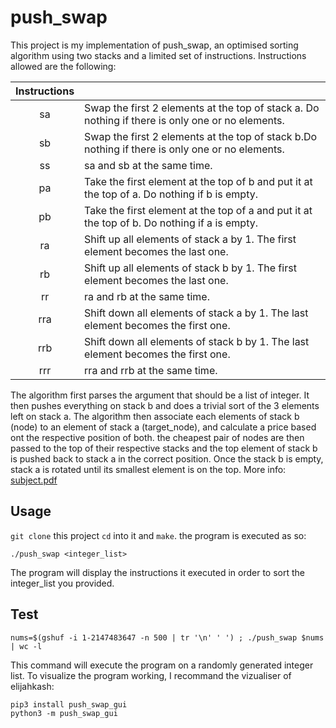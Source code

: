 # push_swap
This project is my implementation of push_swap, an optimised sorting algorithm using two stacks and a limited set of instructions.
Instructions allowed are the following:

| Instructions |  | 
| :---: | :--- | 
| sa | Swap the first 2 elements at the top of stack a. Do nothing if there is only one or no elements.
| sb | Swap the first 2 elements at the top of stack b.Do nothing if there is only one or no elements.
| ss | sa and sb at the same time.
| pa | Take the first element at the top of b and put it at the top of a. Do nothing if b is empty.
| pb | Take the first element at the top of a and put it at the top of b. Do nothing if a is empty.
| ra | Shift up all elements of stack a by 1. The first element becomes the last one.
| rb | Shift up all elements of stack b by 1. The first element becomes the last one.
| rr | ra and rb at the same time.
| rra | Shift down all elements of stack a by 1. The last element becomes the first one.
| rrb | Shift down all elements of stack b by 1. The last element becomes the first one.
| rrr | rra and rrb at the same time.

The algorithm first parses the argument that should be a list of integer. It then pushes everything on stack b and does a trivial sort of the 3 elements left on stack a. The algorithm then associate each elements of stack b (node) to an element of stack a (target_node), and calculate a price based ont the respective position of both. the cheapest pair of nodes are then passed to the top of their respective stacks and the top element of stack b is pushed back to stack a in the correct position. Once the stack b is empty, stack a is rotated until its smallest element is on the top.
More info: [subject.pdf](https://github.com/Axel-ex/push_swap/blob/main/subject.pdf)

## Usage 
`git clone` this project `cd` into it and `make`. the program is executed as so:

```shell
./push_swap <integer_list>
```
The program will display the instructions it executed in order to sort the integer_list you provided.

## Test
```shell
nums=$(gshuf -i 1-2147483647 -n 500 | tr '\n' ' ') ; ./push_swap $nums | wc -l
```
This command will execute the program on a randomly generated integer list. To visualize the program working, I recommand the vizualiser of elijahkash:
```shell
pip3 install push_swap_gui
python3 -m push_swap_gui
```